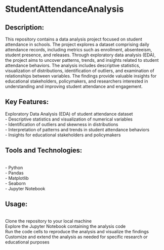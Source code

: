 # StudentAttendanceAnalysis

## Description:
This repository contains a data analysis project focused on student attendance in schools. The project explores a dataset comprising daily attendance records, including metrics such as enrollment, absenteeism, student presence, and releases. Through exploratory data analysis (EDA), the project aims to uncover patterns, trends, and insights related to student attendance behaviors. The analysis includes descriptive statistics, visualization of distributions, identification of outliers, and examination of relationships between variables. The findings provide valuable insights for educational stakeholders, policymakers, and researchers interested in understanding and improving student attendance and engagement.

## Key Features:

Exploratory Data Analysis (EDA) of student attendance dataset
</br> - Descriptive statistics and visualization of numerical variables
</br> - Identification of outliers and skewness in distributions
</br> - Interpretation of patterns and trends in student attendance behaviors
</br> - Insights for educational stakeholders and policymakers

## Tools and Technologies:

</br> - Python
</br> - Pandas
</br> - Matplotlib
</br> - Seaborn
</br> - Jupyter Notebook

## Usage:
</br> Clone the repository to your local machine
</br> Explore the Jupyter Notebook containing the analysis code
</br> Run the code cells to reproduce the analysis and visualize the findings
</br> Customize and extend the analysis as needed for specific research or educational purposes 
